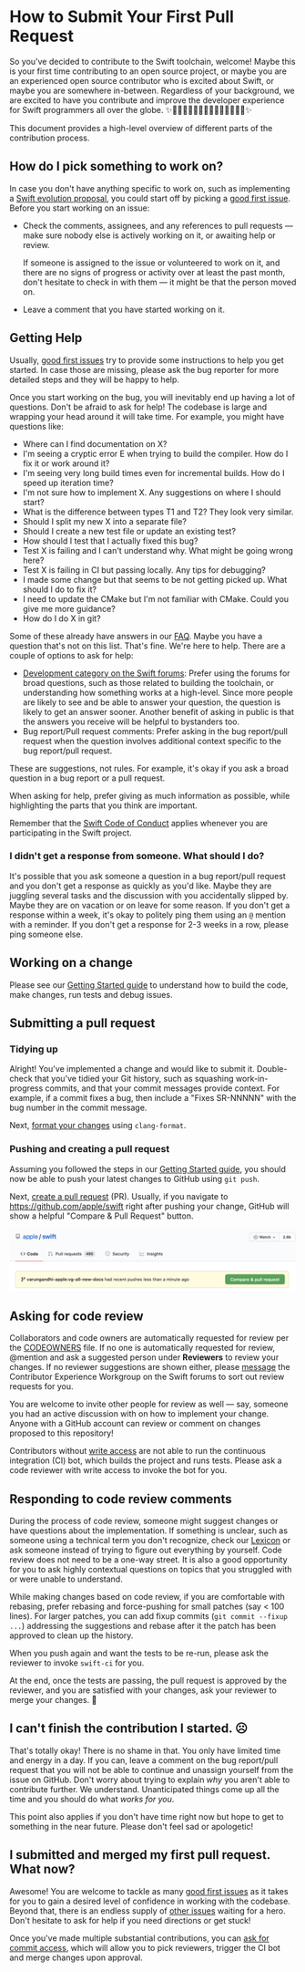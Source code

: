 # How to Submit Your First Pull Request

So you've decided to contribute to the Swift toolchain, welcome!
Maybe this is your first time contributing to an open source project, or maybe
you are an experienced open source contributor who is excited about Swift, or
maybe you are somewhere in-between. Regardless of your background, we are
excited to have you contribute and improve the developer experience for Swift
programmers all over the globe.
:sparkles:🧒🏾🧑🏼‍🎓👩🏽‍💻🧑🏻‍💻👨🏿‍💻:sparkles:

This document provides a high-level overview of different parts of the
contribution process.

## How do I pick something to work on?

In case you don't have anything specific to work on, such as implementing a
[Swift evolution proposal](https://www.swift.org/swift-evolution), you could
start off by picking a [good first issue][good-first-issues]. Before you start
working on an issue:
* Check the comments, assignees, and any references to pull requests — make sure
  nobody else is actively working on it, or awaiting help or review.

  If someone is assigned to the issue or volunteered to work on it, and there
  are no signs of progress or activity over at least the past month, don't
  hesitate to check in with them — it might be that the person moved on.

* Leave a comment that you have started working on it.

## Getting Help

Usually, [good first issues][good-first-issues] try to provide some instructions
to help you get started. In case those are missing, please ask the bug reporter
for more detailed steps and they will be happy to help.

Once you start working on the bug, you will inevitably end up having a lot of
questions. Don't be afraid to ask for help! The codebase is large and wrapping
your head around it will take time. For example, you might have questions like:

- Where can I find documentation on X?
- I'm seeing a cryptic error E when trying to build the compiler. How do I fix
  it or work around it?
- I'm seeing very long build times even for incremental builds. How do I speed
  up iteration time?
- I'm not sure how to implement X. Any suggestions on where I should start?
- What is the difference between types T1 and T2? They look very similar.
- Should I split my new X into a separate file?
- Should I create a new test file or update an existing test?
- How should I test that I actually fixed this bug?
- Test X is failing and I can't understand why. What might be going wrong here?
- Test X is failing in CI but passing locally. Any tips for debugging?
- I made some change but that seems to be not getting picked up. What should
  I do to fix it?
- I need to update the CMake but I'm not familiar with CMake. Could you give me
  more guidance?
- How do I do X in git?

Some of these already have answers in our [FAQ](/docs/HowToGuides/FAQ.md).
Maybe you have a question that's not on this list. That's fine.
We're here to help. There are a couple of options to ask for help:

- [Development category on the Swift forums](https://forums.swift.org/c/development):
  Prefer using the forums for broad questions, such as those related to
  building the toolchain, or understanding how something works at a high-level.
  Since more people are likely to see and be able to answer your question, the
  question is likely to get an answer sooner. Another benefit of asking in
  public is that the answers you receive will be helpful to bystanders too.
- Bug report/Pull request comments: Prefer asking in the bug report/pull request
  when the question involves additional context specific to the
  bug report/pull request.

These are suggestions, not rules. For example, it's okay if you ask a broad
question in a bug report or a pull request.

When asking for help, prefer giving as much information as possible, while
highlighting the parts that you think are important.

Remember that the [Swift Code of Conduct][] applies whenever you are
participating in the Swift project.

[Swift Code of Conduct]: https://swift.org/code-of-conduct/

### I didn't get a response from someone. What should I do?

It's possible that you ask someone a question in a bug report/pull request and
you don't get a response as quickly as you'd like. Maybe they are juggling
several tasks and the discussion with you accidentally slipped by. Maybe they
are on vacation or on leave for some reason. If you don't get a response
within a week, it's okay to politely ping them using an `@` mention with a
reminder. If you don't get a response for 2-3 weeks in a row, please ping
someone else.

## Working on a change

Please see our [Getting Started guide][] to understand how to build the code,
make changes, run tests and debug issues.

[Getting Started guide]: /docs/HowToGuides/GettingStarted.md

## Submitting a pull request

### Tidying up

Alright! You've implemented a change and would like to submit it.
Double-check that you've tidied your Git history, such as squashing
work-in-progress commits, and that your commit messages provide context.
For example, if a commit fixes a bug, then include a "Fixes SR-NNNNN" with the
bug number in the commit message.

Next, [format your changes](/docs/HowToGuides/FAQ.md#how-do-i-format-my-changes)
using `clang-format`.

### Pushing and creating a pull request

Assuming you followed the steps in our [Getting Started guide][], you should now
be able to push your latest changes to GitHub using `git push`.

Next, [create a pull request][] (PR). Usually, if you navigate to
https://github.com/apple/swift right after pushing your change, GitHub will
show a helpful "Compare & Pull Request" button.

![Compare & Pull Request button in GitHub UI](/docs/GitHubCreatePRScreenshot.png)

[create a pull request]: https://docs.github.com/en/github/collaborating-with-issues-and-pull-requests/creating-a-pull-request#creating-the-pull-request

## Asking for code review

Collaborators and code owners are automatically requested for review per the
[CODEOWNERS](/.github/CODEOWNERS) file. If no one is automatically requested for
review, @mention and ask a suggested person under **Reviewers** to review your
changes. If no reviewer suggestions are shown either, please
[message][contributor-experience] the Contributor Experience Workgroup on the
Swift forums to sort out review requests for you.

You are welcome to invite other people for review as well — say, someone you
had an active discussion with on how to implement your change.
Anyone with a GitHub account can review or comment on changes proposed to
this repository!

Contributors without
[write access](https://swift.org/contributing/#commit-access) are not able to
run the continuous integration (CI) bot, which builds the project and runs
tests. Please ask a code reviewer with write access to invoke the bot for you.

[contributor-experience]: https://forums.swift.org/g/contributor-experience-workgroup

## Responding to code review comments

During the process of code review, someone might suggest changes or have
questions about the implementation. If something is unclear, such as someone
using a technical term you don't recognize, check our
[Lexicon](/docs/Lexicon.md) or ask someone instead of trying to figure out
everything by yourself. Code review does not need to be a one-way
street. It is also a good opportunity for you to ask highly contextual
questions on topics that you struggled with or were unable to understand.

While making changes based on code review, if you are comfortable with
rebasing, prefer rebasing and force-pushing for small patches (say < 100 lines).
For larger patches, you can add fixup commits (`git commit --fixup ...`)
addressing the suggestions and rebase after it the patch has been approved
to clean up the history.

When you push again and want the tests to be re-run, please ask the reviewer
to invoke `swift-ci` for you.

At the end, once the tests are passing, the pull request is approved by
the reviewer, and you are satisfied with your changes, ask your reviewer
to merge your changes. :tada:

## I can't finish the contribution I started. :frowning_face:

That's totally okay! There is no shame in that. You only have limited time and
energy in a day. If you can, leave a comment on the bug report/pull request
that you will not be able to continue and unassign yourself from the issue on
GitHub. Don't worry about trying to explain _why_ you aren't
able to contribute further. We understand. Unanticipated things come up all 
the time and you should do what _works for you_.

This point also applies if you don't have time right now but hope to get to
something in the near future. Please don't feel sad or apologetic!

## I submitted and merged my first pull request. What now?

Awesome! You are welcome to tackle as many [good first issues][good-first-issues]
as it takes for you to gain a desired level of confidence in working with the
codebase. Beyond that, there is an endless supply of [other issues](https://github.com/apple/swift/issues)
waiting for a hero. Don't hesitate to ask for help if you need directions or
get stuck!

Once you've made multiple substantial contributions, you can
[ask for commit access](https://swift.org/contributing/#commit-access),
which will allow you to pick reviewers, trigger the CI bot and merge changes
upon approval.

[good-first-issues]: https://github.com/apple/swift/contribute
